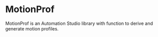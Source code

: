 # MotionProf

MotionProf is an Automation Studio library with function to derive and generate motion profiles.
